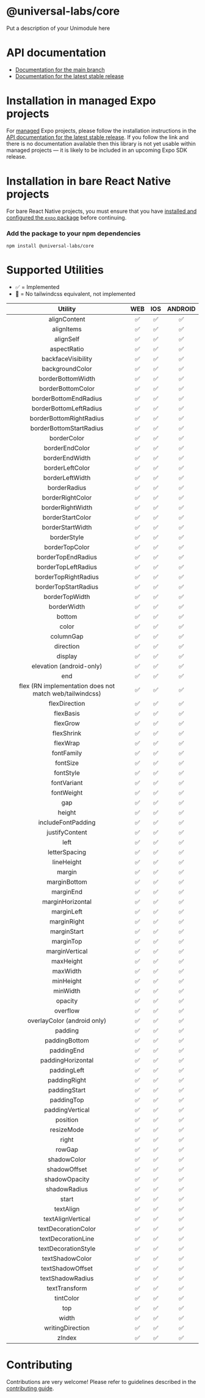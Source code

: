 # @universal-labs/core

Put a description of your Unimodule here

# API documentation

- [Documentation for the main branch](https://github.com/expo/expo/blob/main/docs/pages/versions/unversioned/sdk)
- [Documentation for the latest stable release](https://docs.expo.dev/versions/latest/sdk/)

# Installation in managed Expo projects

For [managed](https://docs.expo.dev/versions/latest/introduction/managed-vs-bare/) Expo projects, please follow the installation instructions in the [API documentation for the latest stable release](#api-documentation). If you follow the link and there is no documentation available then this library is not yet usable within managed projects &mdash; it is likely to be included in an upcoming Expo SDK release.

# Installation in bare React Native projects

For bare React Native projects, you must ensure that you have [installed and configured the `expo` package](https://docs.expo.dev/bare/installing-expo-modules/) before continuing.

### Add the package to your npm dependencies

```
npm install @universal-labs/core
```

# Supported Utilities

- ✅ = Implemented
- 🚨 = No tailwindcss equivalent, not implemented

|                         Utility                         | WEB | IOS | ANDROID |
| :-----------------------------------------------------: | :-: | :-: | :-----: |
|                      alignContent                       | ✅  | ✅  |   ✅    |
|                       alignItems                        | ✅  | ✅  |   ✅    |
|                        alignSelf                        | ✅  | ✅  |   ✅    |
|                       aspectRatio                       | ✅  | ✅  |   ✅    |
|                   backfaceVisibility                    | ✅  | ✅  |   ✅    |
|                     backgroundColor                     | ✅  | ✅  |   ✅    |
|                    borderBottomWidth                    | ✅  | ✅  |   ✅    |
|                    borderBottomColor                    | ✅  | ✅  |   ✅    |
|                  borderBottomEndRadius                  | ✅  | ✅  |   ✅    |
|                 borderBottomLeftRadius                  | ✅  | ✅  |   ✅    |
|                 borderBottomRightRadius                 | ✅  | ✅  |   ✅    |
|                 borderBottomStartRadius                 | ✅  | ✅  |   ✅    |
|                       borderColor                       | ✅  | ✅  |   ✅    |
|                     borderEndColor                      | ✅  | ✅  |   ✅    |
|                     borderEndWidth                      | ✅  | ✅  |   ✅    |
|                     borderLeftColor                     | ✅  | ✅  |   ✅    |
|                     borderLeftWidth                     | ✅  | ✅  |   ✅    |
|                      borderRadius                       | ✅  | ✅  |   ✅    |
|                    borderRightColor                     | ✅  | ✅  |   ✅    |
|                    borderRightWidth                     | ✅  | ✅  |   ✅    |
|                    borderStartColor                     | ✅  | ✅  |   ✅    |
|                    borderStartWidth                     | ✅  | ✅  |   ✅    |
|                       borderStyle                       | ✅  | ✅  |   ✅    |
|                     borderTopColor                      | ✅  | ✅  |   ✅    |
|                   borderTopEndRadius                    | ✅  | ✅  |   ✅    |
|                   borderTopLeftRadius                   | ✅  | ✅  |   ✅    |
|                  borderTopRightRadius                   | ✅  | ✅  |   ✅    |
|                  borderTopStartRadius                   | ✅  | ✅  |   ✅    |
|                     borderTopWidth                      | ✅  | ✅  |   ✅    |
|                       borderWidth                       | ✅  | ✅  |   ✅    |
|                         bottom                          | ✅  | ✅  |   ✅    |
|                          color                          | ✅  | ✅  |   ✅    |
|                        columnGap                        | ✅  | ✅  |   ✅    |
|                        direction                        | ✅  | ✅  |   ✅    |
|                         display                         | ✅  | ✅  |   ✅    |
|                elevation (android-only)                 | ✅  | ✅  |   ✅    |
|                           end                           | ✅  | ✅  |   ✅    |
| flex (RN implementation does not match web/tailwindcss) | ✅  | ✅  |   ✅    |
|                      flexDirection                      | ✅  | ✅  |   ✅    |
|                        flexBasis                        | ✅  | ✅  |   ✅    |
|                        flexGrow                         | ✅  | ✅  |   ✅    |
|                       flexShrink                        | ✅  | ✅  |   ✅    |
|                        flexWrap                         | ✅  | ✅  |   ✅    |
|                       fontFamily                        | ✅  | ✅  |   ✅    |
|                        fontSize                         | ✅  | ✅  |   ✅    |
|                        fontStyle                        | ✅  | ✅  |   ✅    |
|                       fontVariant                       | ✅  | ✅  |   ✅    |
|                       fontWeight                        | ✅  | ✅  |   ✅    |
|                           gap                           | ✅  | ✅  |   ✅    |
|                         height                          | ✅  | ✅  |   ✅    |
|                   includeFontPadding                    | ✅  | ✅  |   ✅    |
|                     justifyContent                      | ✅  | ✅  |   ✅    |
|                          left                           | ✅  | ✅  |   ✅    |
|                      letterSpacing                      | ✅  | ✅  |   ✅    |
|                       lineHeight                        | ✅  | ✅  |   ✅    |
|                         margin                          | ✅  | ✅  |   ✅    |
|                      marginBottom                       | ✅  | ✅  |   ✅    |
|                        marginEnd                        | ✅  | ✅  |   ✅    |
|                    marginHorizontal                     | ✅  | ✅  |   ✅    |
|                       marginLeft                        | ✅  | ✅  |   ✅    |
|                       marginRight                       | ✅  | ✅  |   ✅    |
|                       marginStart                       | ✅  | ✅  |   ✅    |
|                        marginTop                        | ✅  | ✅  |   ✅    |
|                     marginVertical                      | ✅  | ✅  |   ✅    |
|                        maxHeight                        | ✅  | ✅  |   ✅    |
|                        maxWidth                         | ✅  | ✅  |   ✅    |
|                        minHeight                        | ✅  | ✅  |   ✅    |
|                        minWidth                         | ✅  | ✅  |   ✅    |
|                         opacity                         | ✅  | ✅  |   ✅    |
|                        overflow                         | ✅  | ✅  |   ✅    |
|               overlayColor (android only)               | ✅  | ✅  |   ✅    |
|                         padding                         | ✅  | ✅  |   ✅    |
|                      paddingBottom                      | ✅  | ✅  |   ✅    |
|                       paddingEnd                        | ✅  | ✅  |   ✅    |
|                    paddingHorizontal                    | ✅  | ✅  |   ✅    |
|                       paddingLeft                       | ✅  | ✅  |   ✅    |
|                      paddingRight                       | ✅  | ✅  |   ✅    |
|                      paddingStart                       | ✅  | ✅  |   ✅    |
|                       paddingTop                        | ✅  | ✅  |   ✅    |
|                     paddingVertical                     | ✅  | ✅  |   ✅    |
|                        position                         | ✅  | ✅  |   ✅    |
|                       resizeMode                        | ✅  | ✅  |   ✅    |
|                          right                          | ✅  | ✅  |   ✅    |
|                         rowGap                          | ✅  | ✅  |   ✅    |
|                       shadowColor                       | ✅  | ✅  |   ✅    |
|                      shadowOffset                       | ✅  | ✅  |   ✅    |
|                      shadowOpacity                      | ✅  | ✅  |   ✅    |
|                      shadowRadius                       | ✅  | ✅  |   ✅    |
|                          start                          | ✅  | ✅  |   ✅    |
|                        textAlign                        | ✅  | ✅  |   ✅    |
|                    textAlignVertical                    | ✅  | ✅  |   ✅    |
|                   textDecorationColor                   | ✅  | ✅  |   ✅    |
|                   textDecorationLine                    | ✅  | ✅  |   ✅    |
|                   textDecorationStyle                   | ✅  | ✅  |   ✅    |
|                     textShadowColor                     | ✅  | ✅  |   ✅    |
|                    textShadowOffset                     | ✅  | ✅  |   ✅    |
|                    textShadowRadius                     | ✅  | ✅  |   ✅    |
|                      textTransform                      | ✅  | ✅  |   ✅    |
|                        tintColor                        | ✅  | ✅  |   ✅    |
|                           top                           | ✅  | ✅  |   ✅    |
|                          width                          | ✅  | ✅  |   ✅    |
|                    writingDirection                     | ✅  | ✅  |   ✅    |
|                         zIndex                          | ✅  | ✅  |   ✅    |

# Contributing

Contributions are very welcome! Please refer to guidelines described in the [contributing guide](https://github.com/expo/expo#contributing).
